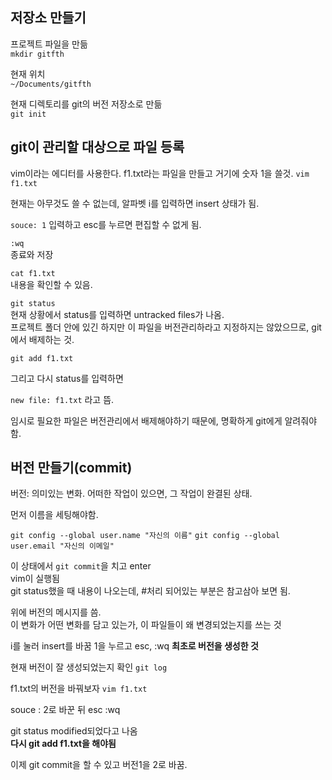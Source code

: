 저장소 만들기
----------

프로젝트 파일을 만듦<br/>
`mkdir gitfth`



현재 위치<br/>`~/Documents/gitfth`



현재 디렉토리를 git의 버전 저장소로 만듦  
`git init`



git이 관리할 대상으로 파일 등록
----------------------

vim이라는 에디터를 사용한다.
f1.txt라는 파일을 만들고 거기에 숫자 1을 쓸것.
`vim f1.txt`

현재는 아무것도 쓸 수 없는데, 알파벳 i를 입력하면 insert 상태가 됨.

`souce: 1` 입력하고 esc를 누르면 편집할 수 없게 됨.

`:wq`  
종료와 저장

`cat f1.txt`  
내용을 확인할 수 있음.

`git status`  
현재 상황에서 status를 입력하면 untracked files가 나옴.  
프로젝트 폴더 안에 있긴 하지만 이 파일을 버전관리하라고 지정하지는 않았으므로, git에서 배제하는 것.

`git add f1.txt`

그리고 다시 status를 입력하면

`new file: f1.txt` 
라고 뜸. 

임시로 필요한 파일은 버전관리에서 배제해야하기 때문에, 명확하게 git에게 알려줘야 함.


버전 만들기(commit)
-------------------

버전: 의미있는 변화. 어떠한 작업이 있으면, 그 작업이 완결된 상태.  


먼저 이름을 세팅해야함.

`git config --global user.name "자신의 이름"`
`git config --global user.email "자신의 이메일"`


이 상태에서 `git commit`을 치고 enter  
vim이 실행됨  
git status했을 때 내용이 나오는데, #처리 되어있는 부분은 참고삼아 보면 됨.  

위에 버전의 메시지를 씀.  
이 변화가 어떤 변화를 담고 있는가, 이 파일들이 왜 변경되었는지를 쓰는 것  

i를 눌러 insert를 바꿈
1을 누르고 esc, :wq
**최초로 버전을 생성한 것**
  
현재 버전이 잘 생성되었는지 확인
`git log`  

f1.txt의 버전을 바꿔보자
`vim f1.txt`

souce : 2로 바꾼 뒤 esc :wq   

git status modified되었다고 나옴  
**다시 git add f1.txt을 해야됨**  

이제 git commit을 할 수 있고 버전1을 2로 바꿈.

